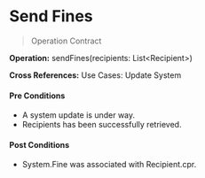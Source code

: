 # Send Fines

> Operation Contract

**Operation:** sendFines(recipients: List\<Recipient\>)

**Cross References:** Use Cases: Update System

#### **Pre Conditions**

- A system update is under way.
- Recipients has been successfully retrieved.

#### **Post Conditions**

- System.Fine was associated with Recipient.cpr.
